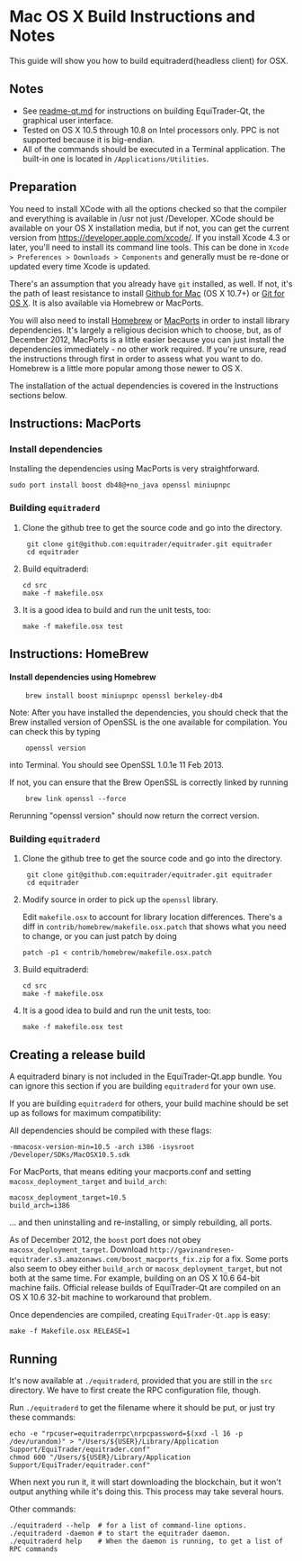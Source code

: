 Mac OS X Build Instructions and Notes
====================================
This guide will show you how to build equitraderd(headless client) for OSX.

Notes
-----

* See [readme-qt.md](readme-qt.md) for instructions on building EquiTrader-Qt, the
graphical user interface.
* Tested on OS X 10.5 through 10.8 on Intel processors only. PPC is not
supported because it is big-endian.
* All of the commands should be executed in a Terminal application. The
built-in one is located in `/Applications/Utilities`.

Preparation
-----------

You need to install XCode with all the options checked so that the compiler
and everything is available in /usr not just /Developer. XCode should be
available on your OS X installation media, but if not, you can get the
current version from https://developer.apple.com/xcode/. If you install
Xcode 4.3 or later, you'll need to install its command line tools. This can
be done in `Xcode > Preferences > Downloads > Components` and generally must
be re-done or updated every time Xcode is updated.

There's an assumption that you already have `git` installed, as well. If
not, it's the path of least resistance to install [Github for Mac](https://mac.github.com/)
(OS X 10.7+) or
[Git for OS X](https://code.google.com/p/git-osx-installer/). It is also
available via Homebrew or MacPorts.

You will also need to install [Homebrew](http://mxcl.github.io/homebrew/)
or [MacPorts](https://www.macports.org/) in order to install library
dependencies. It's largely a religious decision which to choose, but, as of
December 2012, MacPorts is a little easier because you can just install the
dependencies immediately - no other work required. If you're unsure, read
the instructions through first in order to assess what you want to do.
Homebrew is a little more popular among those newer to OS X.

The installation of the actual dependencies is covered in the Instructions
sections below.

Instructions: MacPorts
----------------------

### Install dependencies

Installing the dependencies using MacPorts is very straightforward.

    sudo port install boost db48@+no_java openssl miniupnpc

### Building `equitraderd`

1. Clone the github tree to get the source code and go into the directory.

        git clone git@github.com:equitrader/equitrader.git equitrader
        cd equitrader

2.  Build equitraderd:

        cd src
        make -f makefile.osx

3.  It is a good idea to build and run the unit tests, too:

        make -f makefile.osx test

Instructions: HomeBrew
----------------------

#### Install dependencies using Homebrew

        brew install boost miniupnpc openssl berkeley-db4

Note: After you have installed the dependencies, you should check that the Brew installed version of OpenSSL is the one available for compilation. You can check this by typing

        openssl version

into Terminal. You should see OpenSSL 1.0.1e 11 Feb 2013.

If not, you can ensure that the Brew OpenSSL is correctly linked by running

        brew link openssl --force

Rerunning "openssl version" should now return the correct version.

### Building `equitraderd`

1. Clone the github tree to get the source code and go into the directory.

        git clone git@github.com:equitrader/equitrader.git equitrader
        cd equitrader

2.  Modify source in order to pick up the `openssl` library.

    Edit `makefile.osx` to account for library location differences. There's a
    diff in `contrib/homebrew/makefile.osx.patch` that shows what you need to
    change, or you can just patch by doing

        patch -p1 < contrib/homebrew/makefile.osx.patch

3.  Build equitraderd:

        cd src
        make -f makefile.osx

4.  It is a good idea to build and run the unit tests, too:

        make -f makefile.osx test

Creating a release build
------------------------

A equitraderd binary is not included in the EquiTrader-Qt.app bundle. You can ignore
this section if you are building `equitraderd` for your own use.

If you are building `equitraderd` for others, your build machine should be set up
as follows for maximum compatibility:

All dependencies should be compiled with these flags:

    -mmacosx-version-min=10.5 -arch i386 -isysroot /Developer/SDKs/MacOSX10.5.sdk

For MacPorts, that means editing your macports.conf and setting
`macosx_deployment_target` and `build_arch`:

    macosx_deployment_target=10.5
    build_arch=i386

... and then uninstalling and re-installing, or simply rebuilding, all ports.

As of December 2012, the `boost` port does not obey `macosx_deployment_target`.
Download `http://gavinandresen-equitrader.s3.amazonaws.com/boost_macports_fix.zip`
for a fix. Some ports also seem to obey either `build_arch` or
`macosx_deployment_target`, but not both at the same time. For example, building
on an OS X 10.6 64-bit machine fails. Official release builds of EquiTrader-Qt are
compiled on an OS X 10.6 32-bit machine to workaround that problem.

Once dependencies are compiled, creating `EquiTrader-Qt.app` is easy:

    make -f Makefile.osx RELEASE=1

Running
-------

It's now available at `./equitraderd`, provided that you are still in the `src`
directory. We have to first create the RPC configuration file, though.

Run `./equitraderd` to get the filename where it should be put, or just try these
commands:

    echo -e "rpcuser=equitraderrpc\nrpcpassword=$(xxd -l 16 -p /dev/urandom)" > "/Users/${USER}/Library/Application Support/EquiTrader/equitrader.conf"
    chmod 600 "/Users/${USER}/Library/Application Support/EquiTrader/equitrader.conf"

When next you run it, it will start downloading the blockchain, but it won't
output anything while it's doing this. This process may take several hours.

Other commands:

    ./equitraderd --help  # for a list of command-line options.
    ./equitraderd -daemon # to start the equitrader daemon.
    ./equitraderd help    # When the daemon is running, to get a list of RPC commands
